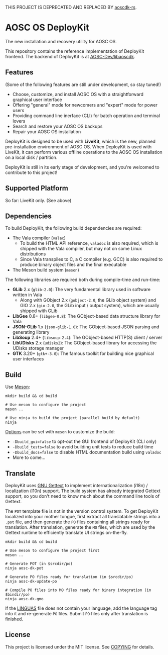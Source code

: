 THIS PROJECT IS DEPRECATED AND REPLACED BY [aoscdk-rs](https://github.com/AOSC-Dev/aoscdk-rs/).

# AOSC OS DeployKit

The new installation and recovery utility for AOSC OS.

This repository contains the reference implementation of DeployKit frontend. The backend of DeployKit is at [AOSC-Dev/libaoscdk](https://github.com/AOSC-Dev/libaoscdk).

## Features

(Some of the following features are still under development, so stay tuned!)

- Choose, customize, and install AOSC OS with a straightforward graphical user interface
- Offering "general" mode for newcomers and "expert" mode for power users
- Providing command line inerface (CLI) for batch operation and terminal lovers
- Search and restore your AOSC OS backups
- Repair your AOSC OS installation

DeployKit is designed to be used with **LiveKit**, which is the new, planned pre-installation environment of AOSC OS. When DeployKit is used with LiveKit, it can perform various offline operations to the AOSC OS installation on a local disk / partition.

DeployKit is still in its early stage of development, and you're welcomed to contribute to this project!

## Supported Platform

So far: LiveKit only. (See above)

## Dependencies

To build DeployKit, the following build dependencies are required:

- The Vala compiler (`valac`)
  - To build the HTML API reference, `valadoc` is also required, which is shipped with the Vala compiler, but may not on some Linux distributions
  - Since Vala transpiles to C, a C compiler (e.g. GCC) is also required to produce binary object files and the final executable
- The Meson build system (`meson`)

The following libraries are required both during compile-time and run-time:

- **GLib** 2.x (`glib-2.0`): The very fundamental library used in software written in Vala
  - Along with GObject 2.x (`gobject-2.0`, the GLib object system) and GIO 2.x (`gio-2.0`, the GLib input / output system), which are usually shipped with GLib
- **LibGee** 0.8+ (`libgee-0.8`): The GObject-based data structure library for Vala
- **JSON-GLib** 1.x (`json-glib-1.0`): The GObject-based JSON parsing and generating library
- **LibSoup** 2.4+ (`libsoup-2.4`): The GObject-based HTTP(S) client / server
- **LibUDisks** 2.x (`udisks2`): The GObject-based library for accessing the UDisks storage manager
- **GTK** 3.20+ (`gtk+-3.0`): The famous toolkit for building nice graphical user interfaces

## Build

Use [Meson](https://mesonbuild.com):

```shell
mkdir build && cd build

# Use meson to configure the project
meson ..

# Use ninja to build the project (parallel build by default)
ninja
```

[Options](meson_options.txt) can be set with `meson` to customize the build:

- `-Dbuild_gui=false` to opt-out the GUI frontend of DeployKit (CLI only)
- `-Dbuild_tests=false` to avoid building unit tests to reduce build time
- `-Dbuild_docs=false` to disable HTML documentation build using `valadoc`
- More to come...

## Translate

DeployKit uses [GNU Gettext][gettext] to implement internationalization (i18n) / localization (l10n) support. The build system has already integrated Gettext support, so you don't need to know much about the command line tools of Gettext.

The `POT` template file is not in the version control system. To get DeployKit localized into your mother tongue, first extract all translatable strings into a `.pot` file, and then generate the `PO` files containing all strings ready for translation. After translation, generate the `MO` files, which are used by the Gettext runtime to efficiently translate UI strings on-the-fly.

```shell
mkdir build && cd build

# Use meson to configure the project first
meson ..

# Generate POT (in $srcdir/po)
ninja aosc-dk-pot

# Generate PO files ready for translation (in $srcdir/po)
ninja aosc-dk-update-po

# Compile PO files into MO files ready for binary integration (in $bindir/po)
ninja aosc-dk-gmo
```

If the [LINGUAS](po/LINGUAS) file does not contain your language, add the language tag into it and re-generate `PO` files. Submit `PO` files only after translation is finished.

[gettext]: https://www.gnu.org/software/gettext/

## License

This project is licensed under the MIT license. See [COPYING](COPYING) for details.
